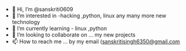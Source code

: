 - 👋 Hi, I’m @sanskriti0609
- 👀 I’m interested in -hacking ,python, linux any many more new technology 
- 🌱 I’m currently learning - linux ,python
- 💞️ I’m looking to collaborate on ... my new projects 
- 📫 How to reach me ... by my email  (sanskritisingh6350@gmail.com

<!---
sanskriti0609/sanskriti0609 is a ✨ special ✨ repository because its `README.md` (this file) appears on your GitHub profile.
You can click the Preview link to take a look at your changes.
--->
